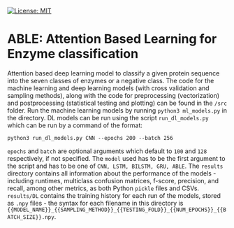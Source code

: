 [![License: MIT](https://img.shields.io/badge/License-MIT-yellow.svg)](https://opensource.org/licenses/MIT)

# ABLE: Attention Based Learning for Enzyme classification

Attention based deep learning model to classify a given protein sequence into the seven classes of enzymes or a negative class. The code for the machine learning and deep learning models (with cross validation and sampling methods), along with the code for preprocessing (vectorization) and postprocessing (statistical testing and plotting) can be found in the `/src` folder. Run the machine learning models by running `python3 ml_models.py` in the directory. DL models can be run using the script `run_dl_models.py` which can be run by a command of the format:

```
python3 run_dl_models.py CNN --epochs 200 --batch 256
```

`epochs` and `batch` are optional arguments which default to `100` and `128` respectively, if not specified. The `model` used has to be the first argument to the script and has to be one of `CNN, LSTM, BILSTM, GRU, ABLE`. The `results` directory contains all information about the performance of the models - including runtimes, multiclass confusion matrices, f-score, precision, and recall, among other metrics, as both Python `pickle` files and CSVs. `results/DL` contains the training history for each run of the models, stored as `.npy` files - the syntax for each filename in this directory is `{{MODEL_NAME}}_{{SAMPLING_METHOD}}_{{TESTING_FOLD}}_{{NUM_EPOCHS}}_{{BATCH_SIZE}}.npy`. 